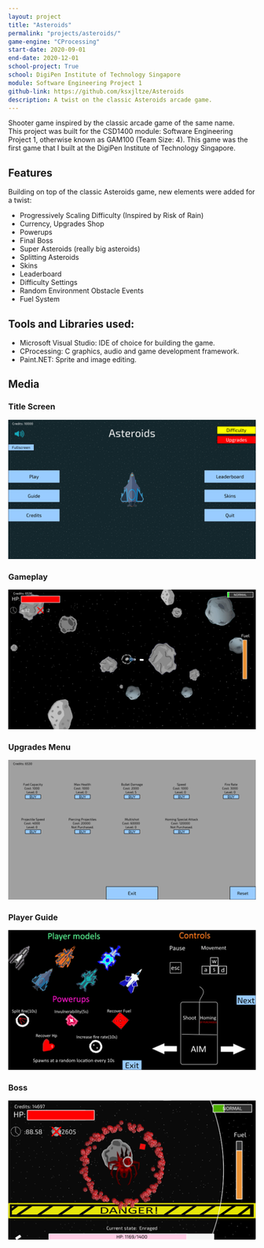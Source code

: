 ```yaml
---
layout: project
title: "Asteroids"
permalink: "projects/asteroids/"
game-engine: "CProcessing"
start-date: 2020-09-01
end-date: 2020-12-01
school-project: True
school: DigiPen Institute of Technology Singapore
module: Software Engineering Project 1
github-link: https://github.com/ksxjltze/Asteroids
description: A twist on the classic Asteroids arcade game.
---
```


Shooter game inspired by the classic arcade game of the same name.<br>
This project was built for the CSD1400 module: Software Engineering Project 1, otherwise known as GAM100 (Team Size: 4).
This game was the first game that I built at the DigiPen Institute of Technology Singapore.

## Features
Building on top of the classic Asteroids game, new elements were added for a twist:
- Progressively Scaling Difficulty (Inspired by Risk of Rain)
- Currency, Upgrades Shop
- Powerups
- Final Boss
- Super Asteroids (really big asteroids)
- Splitting Asteroids
- Skins
- Leaderboard
- Difficulty Settings
- Random Environment Obstacle Events
- Fuel System

## Tools and Libraries used:
- Microsoft Visual Studio: IDE of choice for building the game.
- CProcessing: C graphics, audio and game development framework.
- Paint.NET: Sprite and image editing.

## Media
### Title Screen
<img src="/images/asteroids/asteroids-menu.png">

### Gameplay
<img src="/images/asteroids/asteroids-gameplay.png">

### Upgrades Menu
<img src="/images/asteroids/asteroids-upgrades.png">

### Player Guide
<img src="/images/asteroids/asteroids-guide.png">

### Boss
<img src="/images/asteroids/asteroids-boss.png">